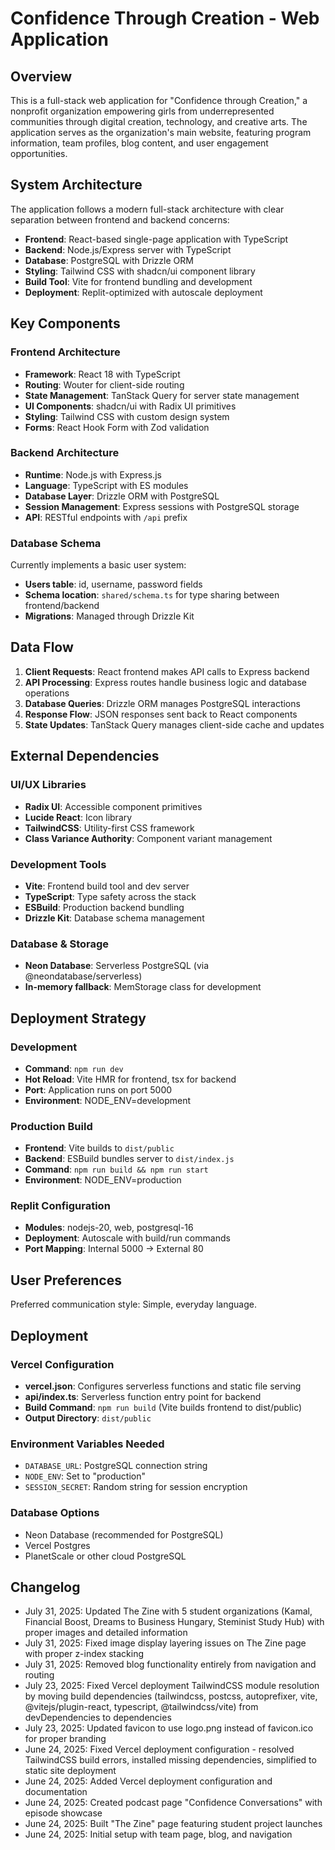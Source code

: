 # Confidence Through Creation - Web Application

## Overview

This is a full-stack web application for "Confidence through Creation," a nonprofit organization empowering girls from underrepresented communities through digital creation, technology, and creative arts. The application serves as the organization's main website, featuring program information, team profiles, blog content, and user engagement opportunities.

## System Architecture

The application follows a modern full-stack architecture with clear separation between frontend and backend concerns:

- **Frontend**: React-based single-page application with TypeScript
- **Backend**: Node.js/Express server with TypeScript
- **Database**: PostgreSQL with Drizzle ORM
- **Styling**: Tailwind CSS with shadcn/ui component library
- **Build Tool**: Vite for frontend bundling and development
- **Deployment**: Replit-optimized with autoscale deployment

## Key Components

### Frontend Architecture
- **Framework**: React 18 with TypeScript
- **Routing**: Wouter for client-side routing
- **State Management**: TanStack Query for server state management
- **UI Components**: shadcn/ui with Radix UI primitives
- **Styling**: Tailwind CSS with custom design system
- **Forms**: React Hook Form with Zod validation

### Backend Architecture
- **Runtime**: Node.js with Express.js
- **Language**: TypeScript with ES modules
- **Database Layer**: Drizzle ORM with PostgreSQL
- **Session Management**: Express sessions with PostgreSQL storage
- **API**: RESTful endpoints with `/api` prefix

### Database Schema
Currently implements a basic user system:
- **Users table**: id, username, password fields
- **Schema location**: `shared/schema.ts` for type sharing between frontend/backend
- **Migrations**: Managed through Drizzle Kit

## Data Flow

1. **Client Requests**: React frontend makes API calls to Express backend
2. **API Processing**: Express routes handle business logic and database operations
3. **Database Queries**: Drizzle ORM manages PostgreSQL interactions
4. **Response Flow**: JSON responses sent back to React components
5. **State Updates**: TanStack Query manages client-side cache and updates

## External Dependencies

### UI/UX Libraries
- **Radix UI**: Accessible component primitives
- **Lucide React**: Icon library
- **TailwindCSS**: Utility-first CSS framework
- **Class Variance Authority**: Component variant management

### Development Tools
- **Vite**: Frontend build tool and dev server
- **TypeScript**: Type safety across the stack
- **ESBuild**: Production backend bundling
- **Drizzle Kit**: Database schema management

### Database & Storage
- **Neon Database**: Serverless PostgreSQL (via @neondatabase/serverless)
- **In-memory fallback**: MemStorage class for development

## Deployment Strategy

### Development
- **Command**: `npm run dev`
- **Hot Reload**: Vite HMR for frontend, tsx for backend
- **Port**: Application runs on port 5000
- **Environment**: NODE_ENV=development

### Production Build
- **Frontend**: Vite builds to `dist/public`
- **Backend**: ESBuild bundles server to `dist/index.js`
- **Command**: `npm run build && npm run start`
- **Environment**: NODE_ENV=production

### Replit Configuration
- **Modules**: nodejs-20, web, postgresql-16
- **Deployment**: Autoscale with build/run commands
- **Port Mapping**: Internal 5000 → External 80

## User Preferences

Preferred communication style: Simple, everyday language.

## Deployment

### Vercel Configuration
- **vercel.json**: Configures serverless functions and static file serving
- **api/index.ts**: Serverless function entry point for backend
- **Build Command**: `npm run build` (Vite builds frontend to dist/public)
- **Output Directory**: `dist/public`

### Environment Variables Needed
- `DATABASE_URL`: PostgreSQL connection string
- `NODE_ENV`: Set to "production"
- `SESSION_SECRET`: Random string for session encryption

### Database Options
- Neon Database (recommended for PostgreSQL)
- Vercel Postgres
- PlanetScale or other cloud PostgreSQL

## Changelog

- July 31, 2025: Updated The Zine with 5 student organizations (Kamal, Financial Boost, Dreams to Business Hungary, Steminist Study Hub) with proper images and detailed information
- July 31, 2025: Fixed image display layering issues on The Zine page with proper z-index stacking
- July 31, 2025: Removed blog functionality entirely from navigation and routing
- July 23, 2025: Fixed Vercel deployment TailwindCSS module resolution by moving build dependencies (tailwindcss, postcss, autoprefixer, vite, @vitejs/plugin-react, typescript, @tailwindcss/vite) from devDependencies to dependencies
- July 23, 2025: Updated favicon to use logo.png instead of favicon.ico for proper branding
- June 24, 2025: Fixed Vercel deployment configuration - resolved TailwindCSS build errors, installed missing dependencies, simplified to static site deployment
- June 24, 2025: Added Vercel deployment configuration and documentation
- June 24, 2025: Created podcast page "Confidence Conversations" with episode showcase
- June 24, 2025: Built "The Zine" page featuring student project launches
- June 24, 2025: Initial setup with team page, blog, and navigation